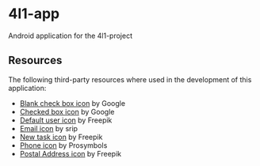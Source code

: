 # 4l1-app
Android application for the 4l1-project


## Resources

The following third-party resources where used in the development of this application:

* [Blank check box icon](https://www.flaticon.com/free-icon/blank-check-box_61221) by Google
* [Checked box icon](https://www.flaticon.com/free-icon/check-box_60726) by Google
* [Default user icon](https://www.flaticon.com/free-icon/user_1077114) by Freepik
* [Email icon](https://www.flaticon.com/free-icon/email_2250044) by srip
* [New task icon](https://www.flaticon.com/free-icon/list_1545582) by Freepik
* [Phone icon](https://www.flaticon.com/free-icon/phone-call_597177) by Prosymbols
* [Postal Address icon](https://www.flaticon.com/free-icon/home_31771) by Freepik